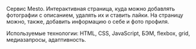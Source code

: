 Cервис Mesto. Интерактивная страница, куда можно добавлять фотографии с описанием, удалять их и ставить лайки. На страницу можно, также, добавить информацию о себе и фото профиля.

Используемые технологии: HTML, CSS, JavaScript, БЭМ, flexbox, grid, медиазапросы, адаптивность.
